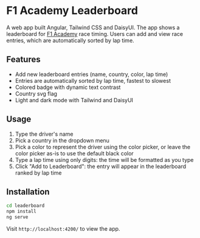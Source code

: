 # F1 Academy Leaderboard
A web app built Angular, Tailwind CSS and DaisyUI. The app shows a leaderboard for [F1 Academy](https://www.f1academy.com/Racing-Series/Calendar) race timing. Users can add and view race entries, which are automatically sorted by lap time.

## Features
 - Add new leaderboard entries (name, country, color, lap time)
 - Entries are automatically sorted by lap time, fastest to slowest
 - Colored badge with dynamic text contrast
 - Country svg flag
 - Light and dark mode with Tailwind and DaisyUI

## Usage
1. Type the driver's name
2. Pick a country in the dropdown menu
3. Pick a color to represent the driver using the color picker, or leave the color picker as-is to use the default black color
4. Type a lap time using only digits: the time will be formatted as you type
5. Click "Add to Leaderboard": the entry will appear in the leaderboard ranked by lap time

## Installation
```bash
cd leaderboard
npm install
ng serve
```
Visit `http://localhost:4200/` to view the app.